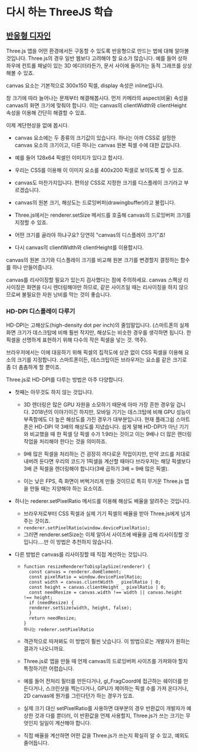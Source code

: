 # 다시 하는 ThreeJS 학습

## [반응형 디자인](https://threejs.org/manual/#ko/responsive)

Three.js 앱을 어떤 환경에서든 구동할 수 있도록 반응형으로 만드는 법에 대해 알아볼 것입니다.
Three.js의 경우 일반 웹보다 고려해야 할 요소가 많습니다.
예를 들어 상하좌우에 컨트롤 패널이 있는 3D 에디터라든가, 문서 사이에 들어가는 동적 그래프를 상상해볼 수 있죠.

canvas 요소는 기본적으로 300x150 픽셀, display 속성은 inline입니다.

창 크기에 따라 늘어나는 문제부터 해결해봅시다. 먼저 카메라의 aspect(비율) 속성을 canvas의 화면 크기에 맞춰야 합니다. 이는 canvas의 clientWidth와 clientHeight 속성을 이용해 간단히 해결할 수 있죠.

이제 계단현상을 없애 봅시다.

- canvas 요소에는 두 종류의 크기값이 있습니다.
  하나는 아까 CSS로 설정한 canvas 요소의 크기이고, 다른 하나는 canvas 원본 픽셀 수에 대한 값입니다.
- 예를 들어 128x64 픽셀인 이미지가 있다고 합시다.
- 우리는 CSS를 이용해 이 이미지 요소를 400x200 픽셀로 보이도록 할 수 있죠.
- canvas도 마찬가지입니다. 편의상 CSS로 지정한 크기를 디스플레이 크기라고 부르겠습니다.

- canvas의 원본 크기, 해상도는 드로잉버퍼(drawingbuffer)라고 불립니다.
- Three.js에서는 renderer.setSize 메서드를 호출해 canvas의 드로잉버퍼 크기를 지정할 수 있죠.
- 어떤 크기를 골라야 하냐구요? 당연히 "canvas의 디스플레이 크기"죠!
- 다시 canvas의 clientWidth와 clientHeight를 이용합시다.

canvas의 원본 크기와 디스플레이 크기를 비교해 원본 크기를 변경할지 결정하는 함수를 하나 만들어줍니다.

canvas를 리사이징할 필요가 있는지 검사했다는 점에 주의하세요. canvas 스펙상 리사이징은 화면을 다시 렌더링해야만 하므로, 같은 사이즈일 때는 리사이징을 하지 않으므로써 불필요한 자원 낭비를 막는 것이 좋습니다.

### HD-DPI 디스플레이 다루기

HD-DPI는 고해상도(high-density dot per inch)의 줄임말입니다.
(스마트폰의 실제 화면 크기가 데스크탑에 비해 훨씬 작지만, 해상도는 비슷한 경우를 생각하면 됩니다. 한 픽셀을 선명하게 표현하기 위해 다수의 작은 픽셀을 넣는 것. 역주).

브라우저에서는 이에 대응하기 위해 픽셀의 집적도에 상관 없이 CSS 픽셀을 이용해 요소의 크기를 지정합니다. 스마트폰이든, 데스크탑이든 브라우저는 요소를 같은 크기로 좀 더 촘촘하게 할 뿐이죠.

Three.js로 HD-DPI를 다루는 방법은 아주 다양합니다.

- 첫째는 아무것도 하지 않는 것입니다.

  - 3D 렌더링은 많은 GPU 자원을 소모하기 때문에 아마 가장 흔한 경우일 겁니다. 2018년의 이야기이긴 하지만, 모바일 기기는 데스크탑에 비해 GPU 성능이 부족함에도 더 높은 해상도를 가진 경우가 대부분입니다. 현재 플래그쉽 스마트폰은 HD-DPI 약 3배의 해상도를 지녔습니다. 쉽게 말해 HD-DPI가 아닌 기기와 비교했을 때 한 픽셀 당 픽셀 수가 1:9라는 것이고 이는 9배나 더 많은 렌더링 작업을 처리해야 한다는 것을 의미하죠.

  - 9배 많은 픽셀을 처리하는 건 굉장히 까다로운 작업이지만, 만약 코드를 저대로 내버려 둔다면 우리의 코드가 1픽셀을 계산할 때마다 브라우저는 해당 픽셀보다 3배 큰 픽셀을 렌더링해야 합니다(3배 곱하기 3배 = 9배 많은 픽셀).

  - 이는 낮은 FPS, 즉 화면이 버벅거리게 만들 것이므로 특히 무거운 Three.js 앱을 만들 때는 지양해야 하는 요소이죠.

- 하나는 rederer.setPixelRatio 메서드를 이용해 해상도 배율을 알려주는 것입니다.

  - 브라우저로부터 CSS 픽셀과 실제 기기 픽셀의 배율을 받아 Three.js에게 넘겨주는 것이죠.
  - `renderer.setPixelRatio(window.devicePixelRatio);`
  - 그러면 renderer.setSize는 이제 알아서 사이즈에 배율을 곱해 리사이징할 것입니다....만 이 방법은 추천하지 않습니다.

- 다른 방법은 canvas를 리사이징할 때 직접 계산하는 것입니다.

  - ```
    function resizeRendererToDisplaySize(renderer) {
      const canvas = renderer.domElement;
      const pixelRatio = window.devicePixelRatio;
      const width = canvas.clientWidth _ pixelRatio | 0;
      const height = canvas.clientHeight _ pixelRatio | 0;
      const needResize = canvas.width !== width || canvas.height !== height;
      if (needResize) {
      renderer.setSize(width, height, false);
      }
      return needResize;
    }
    하나는 rederer.setPixelRatio
    ```

  - 객관적으로 따져봐도 이 방법이 훨씬 낫습니다. 이 방법으로는 개발자가 원하는 결과가 나오니까요.
  - Three.js로 앱을 만들 때 언제 canvas의 드로잉버퍼 사이즈를 가져와야 할지 특정하기란 어렵습니다.
  - 예를 들어 전처리 필터를 만든다거나, gl_FragCoord에 접근하는 쉐이더를 만든다거나, 스크린샷을 찍는다거나, GPU가 제어하는 픽셀 수를 가져 온다거나, 2D canvas에 뭔가를 그린다던가 하는 경우가 있죠.
  - 실제 크기 대신 setPixelRatio를 사용하면 대부분의 경우 반환값이 개발자가 예상한 것과 다를 뿐더러, 이 반환값을 언제 사용할지, Three.js가 쓰는 크기는 무엇인지 일일이 계산해야 합니다.
  - 직접 배율을 계산하면 어떤 값을 Three.js가 쓰는지 확실히 알 수 있고, 예외도 줄어듭니다.
